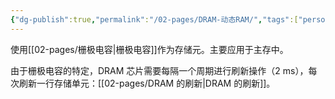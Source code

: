 ```yaml
---
{"dg-publish":true,"permalink":"/02-pages/DRAM-动态RAM/","tags":["personal/blog","计算机组成原理"]}
---
```


使用[[02-pages/栅极电容\|栅极电容]]作为存储元。主要应用于主存中。

由于栅极电容的特定，DRAM 芯片需要每隔一个周期进行刷新操作（2 ms），每次刷新一行存储单元：[[02-pages/DRAM 的刷新\|DRAM 的刷新]]。